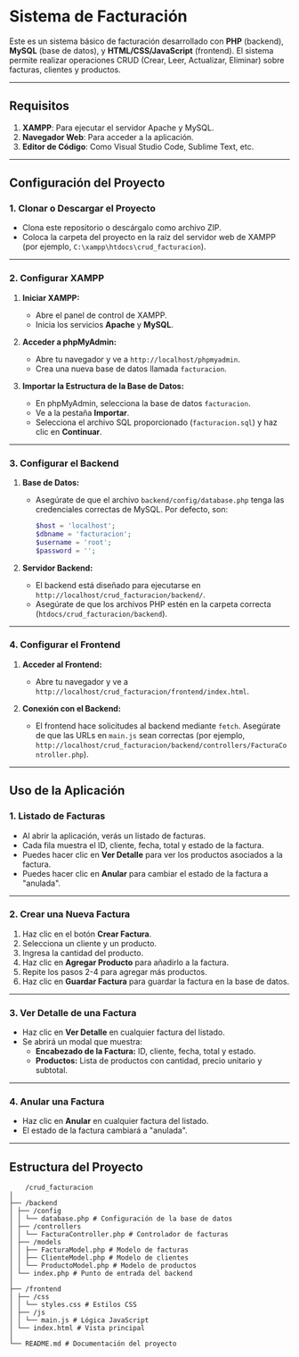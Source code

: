 # Sistema de Facturación

Este es un sistema básico de facturación desarrollado con **PHP** (backend), **MySQL** (base de datos), y **HTML/CSS/JavaScript** (frontend). El sistema permite realizar operaciones CRUD (Crear, Leer, Actualizar, Eliminar) sobre facturas, clientes y productos.

---

## Requisitos

1. **XAMPP**: Para ejecutar el servidor Apache y MySQL.
2. **Navegador Web**: Para acceder a la aplicación.
3. **Editor de Código**: Como Visual Studio Code, Sublime Text, etc.

---

## Configuración del Proyecto

### 1. Clonar o Descargar el Proyecto

- Clona este repositorio o descárgalo como archivo ZIP.
- Coloca la carpeta del proyecto en la raíz del servidor web de XAMPP (por ejemplo, `C:\xampp\htdocs\crud_facturacion`).

---

### 2. Configurar XAMPP

1. **Iniciar XAMPP:**
   - Abre el panel de control de XAMPP.
   - Inicia los servicios **Apache** y **MySQL**.

2. **Acceder a phpMyAdmin:**
   - Abre tu navegador y ve a `http://localhost/phpmyadmin`.
   - Crea una nueva base de datos llamada `facturacion`.

3. **Importar la Estructura de la Base de Datos:**
   - En phpMyAdmin, selecciona la base de datos `facturacion`.
   - Ve a la pestaña **Importar**.
   - Selecciona el archivo SQL proporcionado (`facturacion.sql`) y haz clic en **Continuar**.

---

### 3. Configurar el Backend

1. **Base de Datos:**
   - Asegúrate de que el archivo `backend/config/database.php` tenga las credenciales correctas de MySQL. Por defecto, son:

     ```php
     $host = 'localhost';
     $dbname = 'facturacion';
     $username = 'root';
     $password = '';
     ```

2. **Servidor Backend:**
   - El backend está diseñado para ejecutarse en `http://localhost/crud_facturacion/backend/`.
   - Asegúrate de que los archivos PHP estén en la carpeta correcta (`htdocs/crud_facturacion/backend`).

---

### 4. Configurar el Frontend

1. **Acceder al Frontend:**
   - Abre tu navegador y ve a `http://localhost/crud_facturacion/frontend/index.html`.

2. **Conexión con el Backend:**
   - El frontend hace solicitudes al backend mediante `fetch`. Asegúrate de que las URLs en `main.js` sean correctas (por ejemplo, `http://localhost/crud_facturacion/backend/controllers/FacturaController.php`).

---

## Uso de la Aplicación

### 1. Listado de Facturas

- Al abrir la aplicación, verás un listado de facturas.
- Cada fila muestra el ID, cliente, fecha, total y estado de la factura.
- Puedes hacer clic en **Ver Detalle** para ver los productos asociados a la factura.
- Puedes hacer clic en **Anular** para cambiar el estado de la factura a "anulada".

---

### 2. Crear una Nueva Factura

1. Haz clic en el botón **Crear Factura**.
2. Selecciona un cliente y un producto.
3. Ingresa la cantidad del producto.
4. Haz clic en **Agregar Producto** para añadirlo a la factura.
5. Repite los pasos 2-4 para agregar más productos.
6. Haz clic en **Guardar Factura** para guardar la factura en la base de datos.

---

### 3. Ver Detalle de una Factura

- Haz clic en **Ver Detalle** en cualquier factura del listado.
- Se abrirá un modal que muestra:
  - **Encabezado de la Factura:** ID, cliente, fecha, total y estado.
  - **Productos:** Lista de productos con cantidad, precio unitario y subtotal.

---

### 4. Anular una Factura

- Haz clic en **Anular** en cualquier factura del listado.
- El estado de la factura cambiará a "anulada".

---

## Estructura del Proyecto

```
    /crud_facturacion
│
├── /backend
│ ├── /config
│ │ └── database.php # Configuración de la base de datos
│ ├── /controllers
│ │ └── FacturaController.php # Controlador de facturas
│ ├── /models
│ │ ├── FacturaModel.php # Modelo de facturas
│ │ ├── ClienteModel.php # Modelo de clientes
│ │ └── ProductoModel.php # Modelo de productos
│ └── index.php # Punto de entrada del backend
│
├── /frontend
│ ├── /css
│ │ └── styles.css # Estilos CSS
│ ├── /js
│ │ └── main.js # Lógica JavaScript
│ └── index.html # Vista principal
│
└── README.md # Documentación del proyecto
```
